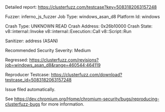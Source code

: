 Detailed report: https://clusterfuzz.com/testcase?key=5083182063157248

Fuzzer: inferno_js_fuzzer
Job Type: windows_asan_d8
Platform Id: windows

Crash Type: UNKNOWN READ
Crash Address: 0x26b10000
Crash State:
  v8::internal::Invoke
  v8::internal::Execution::Call
  v8::Script::Run
  
Sanitizer: address (ASAN)

Recommended Security Severity: Medium

Regressed: https://clusterfuzz.com/revisions?job=windows_asan_d8&range=460544:464119

Reproducer Testcase: https://clusterfuzz.com/download?testcase_id=5083182063157248


Issue filed automatically.

See https://dev.chromium.org/Home/chromium-security/bugs/reproducing-clusterfuzz-bugs for more information.